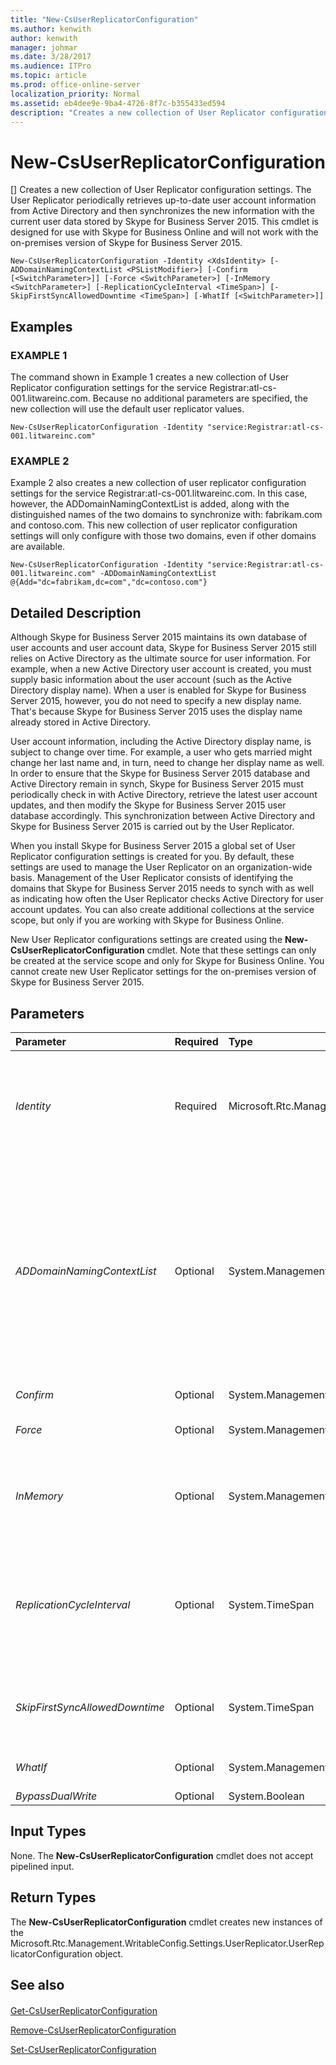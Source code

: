 ```yaml
---
title: "New-CsUserReplicatorConfiguration"
ms.author: kenwith
author: kenwith
manager: johmar
ms.date: 3/28/2017
ms.audience: ITPro
ms.topic: article
ms.prod: office-online-server
localization_priority: Normal
ms.assetid: eb4dee9e-9ba4-4726-8f7c-b355433ed594
description: "Creates a new collection of User Replicator configuration settings. The User Replicator periodically retrieves up-to-date user account information from Active Directory and then synchronizes the new information with the current user data stored by Skype for Business Server 2015. This cmdlet is designed for use with Skype for Business Online and will not work with the on-premises version of Skype for Business Server 2015."
---
```


# New-CsUserReplicatorConfiguration
[]
Creates a new collection of User Replicator configuration settings. The User Replicator periodically retrieves up-to-date user account information from Active Directory and then synchronizes the new information with the current user data stored by Skype for Business Server 2015. This cmdlet is designed for use with Skype for Business Online and will not work with the on-premises version of Skype for Business Server 2015.
  
```
New-CsUserReplicatorConfiguration -Identity <XdsIdentity> [-ADDomainNamingContextList <PSListModifier>] [-Confirm [<SwitchParameter>]] [-Force <SwitchParameter>] [-InMemory <SwitchParameter>] [-ReplicationCycleInterval <TimeSpan>] [-SkipFirstSyncAllowedDowntime <TimeSpan>] [-WhatIf [<SwitchParameter>]]

```

## Examples

### EXAMPLE 1

The command shown in Example 1 creates a new collection of User Replicator configuration settings for the service Registrar:atl-cs-001.litwareinc.com. Because no additional parameters are specified, the new collection will use the default user replicator values. 
  
```
New-CsUserReplicatorConfiguration -Identity "service:Registrar:atl-cs-001.litwareinc.com"
```

### EXAMPLE 2

Example 2 also creates a new collection of user replicator configuration settings for the service Registrar:atl-cs-001.litwareinc.com. In this case, however, the ADDomainNamingContextList is added, along with the distinguished names of the two domains to synchronize with: fabrikam.com and contoso.com. This new collection of user replicator configuration settings will only configure with those two domains, even if other domains are available.
  
```
New-CsUserReplicatorConfiguration -Identity "service:Registrar:atl-cs-001.litwareinc.com" -ADDomainNamingContextList @{Add="dc=fabrikam,dc=com","dc=contoso.com"}
```

## Detailed Description

Although Skype for Business Server 2015 maintains its own database of user accounts and user account data, Skype for Business Server 2015 still relies on Active Directory as the ultimate source for user information. For example, when a new Active Directory user account is created, you must supply basic information about the user account (such as the Active Directory display name). When a user is enabled for Skype for Business Server 2015, however, you do not need to specify a new display name. That's because Skype for Business Server 2015 uses the display name already stored in Active Directory.
  
User account information, including the Active Directory display name, is subject to change over time. For example, a user who gets married might change her last name and, in turn, need to change her display name as well. In order to ensure that the Skype for Business Server 2015 database and Active Directory remain in synch, Skype for Business Server 2015 must periodically check in with Active Directory, retrieve the latest user account updates, and then modify the Skype for Business Server 2015 user database accordingly. This synchronization between Active Directory and Skype for Business Server 2015 is carried out by the User Replicator.
  
When you install Skype for Business Server 2015 a global set of User Replicator configuration settings is created for you. By default, these settings are used to manage the User Replicator on an organization-wide basis. Management of the User Replicator consists of identifying the domains that Skype for Business Server 2015 needs to synch with as well as indicating how often the User Replicator checks Active Directory for user account updates. You can also create additional collections at the service scope, but only if you are working with Skype for Business Online.
  
New User Replicator configurations settings are created using the **New-CsUserReplicatorConfiguration** cmdlet. Note that these settings can only be created at the service scope and only for Skype for Business Online. You cannot create new User Replicator settings for the on-premises version of Skype for Business Server 2015.
  
## Parameters

|**Parameter**|**Required**|**Type**|**Description**|
|:-----|:-----|:-----|:-----|
| _Identity_ <br/> |Required  <br/> |Microsoft.Rtc.Management.Xds.XdsIdentity  <br/> |Unique identifier of the User Replicator configuration settings to be created. Settings can only be created at the service scope, and only for the Registrar service. That means that new settings must have an Identity similar to this:  <br/>  `-Identity "service:Registrar:atl-cs-001.litwareinc.com"` <br/> Note that this applies only to Skype for Business Online.  <br/> |
| _ADDomainNamingContextList_ <br/> |Optional  <br/> |System.Management.Automation.PSListModifier  <br/> |Distinguished names of the Active Directory domains that the User Replicator must synchronize with. For example, to add a domain to the list use syntax similar to this:  <br/>  `-ADDomainNamingContextList @{Add="dc=fabrikam,dc=com"}` <br/> You can add more than one domain name when calling the **New-CsUserReplicatorConfiguration** cmdlet. To do this, simply separate the domain names by using a comma: <br/>  `-ADDomainNamingContextList @{Add="dc=fabrikam,dc=com","dc=contoso,dc=com"}` <br/> If you set this property to a null value the user replicator will discover and synchronize with all available domains. If this property is not null then the replicator will only synchronize with the domains specified in the ADDomainNamingContextList.  <br/> |
| _Confirm_ <br/> |Optional  <br/> |System.Management.Automation.SwitchParameter  <br/> |Prompts you for confirmation before executing the command.  <br/> |
| _Force_ <br/> |Optional  <br/> |System.Management.Automation.SwitchParameter  <br/> |Suppresses the display of any non-fatal error message that might arise when running the command.  <br/> |
| _InMemory_ <br/> |Optional  <br/> |System.Management.Automation.SwitchParameter  <br/> |Creates an object reference without actually committing the object as a permanent change. If you assign the output of this cmdlet called with this parameter to a variable, you can make changes to the properties of the object reference and then commit those changes by calling this cmdlet's matching **Set-\<cmdlet\>**. <br/> |
| _ReplicationCycleInterval_ <br/> |Optional  <br/> |System.TimeSpan  <br/> |Represents the amount of time that the User Replicator waits before checking for user account updates in Active Directory. The replication cycle interval can be any time value between 1 second, and 23 hours, 59 minutes, and 59 seconds; the default value is 1 minute. The interval must be expressed using the format hours:minutes:seconds. For example, this syntax sets to time interval to one hour and 15 minutes:  <br/>  `-ReplicationCycleInterval 01:15:00` <br/> |
| _SkipFirstSyncAllowedDowntime_ <br/> |Optional  <br/> |System.TimeSpan  <br/> |Indicates how long Skype for Business Server 2015 should wait for user data to synchronize before marking the service as started. The default value is 2 hours (02:00:00), meaning that, after 2 hours, the status of the replication service will changed from Pending to Started.  <br/> |
| _WhatIf_ <br/> |Optional  <br/> |System.Management.Automation.SwitchParameter  <br/> |Describes what would happen if you executed the command without actually executing the command.  <br/> |
| _BypassDualWrite_ <br/> |Optional  <br/> |System.Boolean  <br/> |PARAMVALUE: $true | $false  <br/> |
   
## Input Types

None. The **New-CsUserReplicatorConfiguration** cmdlet does not accept pipelined input.
  
## Return Types

The **New-CsUserReplicatorConfiguration** cmdlet creates new instances of the Microsoft.Rtc.Management.WritableConfig.Settings.UserReplicator.UserReplicatorConfiguration object.
  
## See also

#### 

[Get-CsUserReplicatorConfiguration](get-csuserreplicatorconfiguration.md)
  
[Remove-CsUserReplicatorConfiguration](remove-csuserreplicatorconfiguration.md)
  
[Set-CsUserReplicatorConfiguration](set-csuserreplicatorconfiguration.md)

